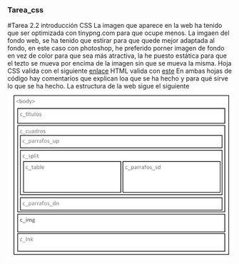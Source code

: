 ### Tarea_css
#Tarea 2.2 introducción CSS
La imagen que aparece en la web ha tenido que ser optimizada con tinypng.com para que ocupe menos.
La imgaen del fondo web, se ha tenido que estirar para que quede mejor adaptada al fondo, en este caso con photoshop, he preferido porner imagen de fondo en vez de color para que sea más atractiva, la he puesto estática para que el tezto se mueva por encima de la imagen sin que se mueva la misma.
Hoja CSS valida con el siguiente [enlace](http://jigsaw.w3.org/css-validator/#validate_by_upload+with_options)
HTML valida con [este](https://validator.w3.org/#validate_by_upload)
En ambas hojas de código hay comentarios que explican loa que se ha hecho y para qué sirve lo que se ha hecho.
La estructura de la web sigue el siguiente ![Esquema](/Esquema.jpg)
